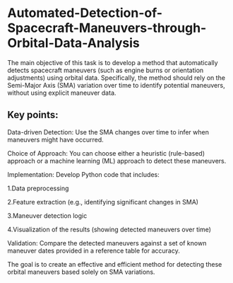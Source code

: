 # Automated-Detection-of-Spacecraft-Maneuvers-through-Orbital-Data-Analysis
The main objective of this task is to develop a method that automatically detects spacecraft maneuvers (such as engine burns or orientation adjustments) using orbital data. Specifically, the method should rely on the Semi-Major Axis (SMA) variation over time to identify potential maneuvers, without using explicit maneuver data.

## Key points:

Data-driven Detection: Use the SMA changes over time to infer when maneuvers might have occurred.

Choice of Approach: You can choose either a heuristic (rule-based) approach or a machine learning (ML) approach to detect these maneuvers.


Implementation: Develop Python code that includes:

1.Data preprocessing

2.Feature extraction (e.g., identifying significant changes in SMA)

3.Maneuver detection logic

4.Visualization of the results (showing detected maneuvers over time)


Validation: Compare the detected maneuvers against a set of known maneuver dates provided in a reference table for accuracy.

The goal is to create an effective and efficient method for detecting these orbital maneuvers based solely on SMA variations.
